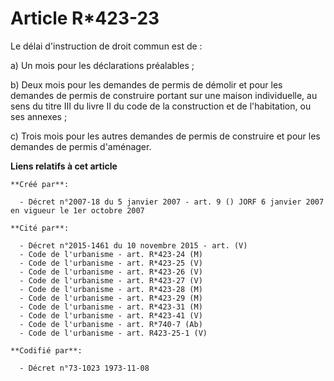 # Article R*423-23

Le délai d'instruction de droit commun est de :

a) Un mois pour les déclarations préalables ;

b) Deux mois pour les demandes de permis de démolir et pour les demandes de permis de construire portant sur une maison
individuelle, au sens du titre III du livre II du code de la construction et de l'habitation, ou ses annexes ;

c) Trois mois pour les autres demandes de permis de construire et pour les demandes de permis d'aménager.

**Liens relatifs à cet article**

	**Créé par**:

	  - Décret n°2007-18 du 5 janvier 2007 - art. 9 () JORF 6 janvier 2007 en vigueur le 1er octobre 2007

	**Cité par**:

	  - Décret n°2015-1461 du 10 novembre 2015 - art. (V)
	  - Code de l'urbanisme - art. R*423-24 (M)
	  - Code de l'urbanisme - art. R*423-25 (V)
	  - Code de l'urbanisme - art. R*423-26 (V)
	  - Code de l'urbanisme - art. R*423-27 (V)
	  - Code de l'urbanisme - art. R*423-28 (M)
	  - Code de l'urbanisme - art. R*423-29 (M)
	  - Code de l'urbanisme - art. R*423-31 (M)
	  - Code de l'urbanisme - art. R*423-41 (V)
	  - Code de l'urbanisme - art. R*740-7 (Ab)
	  - Code de l'urbanisme - art. R423-25-1 (V)

	**Codifié par**:

	  - Décret n°73-1023 1973-11-08
